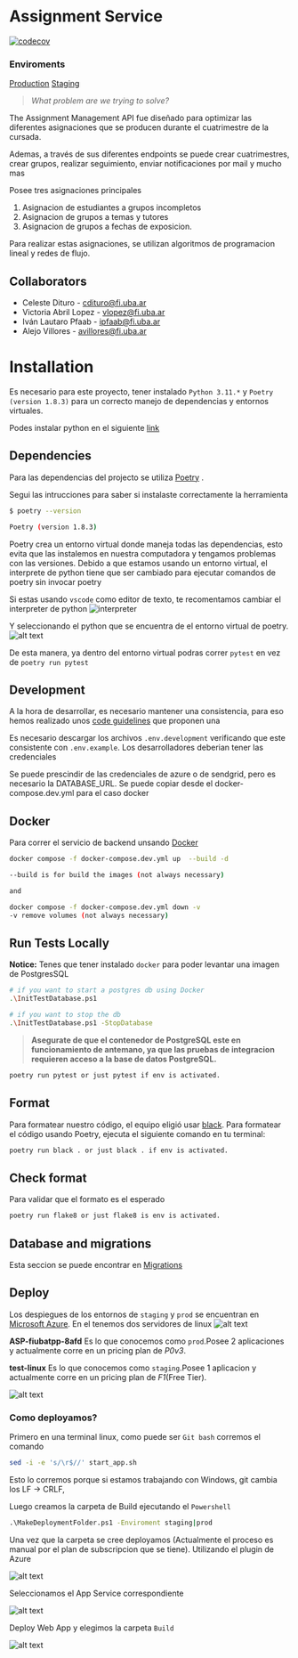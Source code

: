# Assignment Service

[![codecov](https://codecov.io/gh/trabajo-profesional-fiuba/assignment-service/graph/badge.svg?token=88MT80VD78)](https://codecov.io/gh/trabajo-profesional-fiuba/assignment-service)

### Enviroments

[Production](https://tpp-g4-fiuba.azurewebsites.net/api/docs)
[Staging](https://staging-api-tpp.azurewebsites.net/api/docs)

> _What problem are we trying to solve?_

The Assignment Management API fue diseñado para optimizar las diferentes asignaciones que se producen 
durante el cuatrimestre de la cursada.

Ademas, a través de sus diferentes endpoints se puede crear cuatrimestres, crear grupos, realizar seguimiento,
enviar notificaciones por mail y mucho mas

Posee tres asignaciones principales

1. Asignacion de estudiantes a grupos incompletos
2. Asignacion de grupos a temas y tutores
3. Asignacion de grupos a fechas de exposicion.

Para realizar estas asignaciones, se utilizan algoritmos de programacion lineal y redes de flujo.

## Collaborators
- Celeste Dituro       - cdituro@fi.uba.ar
- Victoria Abril Lopez - vlopez@fi.uba.ar
- Iván Lautaro Pfaab   - ipfaab@fi.uba.ar
- Alejo Villores       - avillores@fi.uba.ar

# Installation 

Es necesario para este proyecto, tener instalado ``Python 3.11.*`` y ``Poetry (version 1.8.3)`` para un correcto manejo de dependencias y entornos virtuales.

Podes instalar python en el siguiente [link](https://www.python.org/downloads/release/python-3110/)

## Dependencies

Para las dependencias del projecto se utiliza [Poetry](https://python-poetry.org/) . 

Segui las intrucciones para saber si instalaste correctamente la herramienta

```bash
$ poetry --version

Poetry (version 1.8.3)
```
Poetry crea un entorno virtual donde maneja todas las dependencias, esto evita que las instalemos en nuestra computadora y tengamos problemas con las versiones. Debido a que estamos usando un entorno virtual, el interprete de python tiene que ser cambiado para ejecutar comandos de poetry sin invocar poetry

Si estas usando `vscode` como editor de texto, te recomentamos cambiar el interpreter de python
![interpreter](docs/interpreter.png)

Y seleccionando el python que se encuentra de el entorno virtual de poetry.
![alt text](docs/python11.png)


De esta manera, ya dentro del entorno virtual podras correr `pytest` en vez de `poetry run pytest`

## Development

A la hora de desarrollar, es necesario mantener una consistencia, para eso hemos realizado unos [code guidelines](https://github.com/trabajo-profesional-fiuba/.github/blob/main/profile/code_guidelines.md) que proponen una 

Es necesario descargar los archivos `.env.development` verificando que este consistente con `.env.example`. Los desarrolladores deberian tener las credenciales

Se puede prescindir de las credenciales de azure o de sendgrid, pero es necesario la DATABASE_URL. Se puede copiar desde el docker-compose.dev.yml para el caso docker

## Docker

Para correr el servicio de backend unsando [Docker](https://docs.docker.com/)

```bash
docker compose -f docker-compose.dev.yml up  --build -d

--build is for build the images (not always necessary)

and 

docker compose -f docker-compose.dev.yml down -v
-v remove volumes (not always necessary)
```

## Run Tests Locally

**Notice:** Tenes que tener instalado `docker` para poder levantar una imagen de PostgresSQL

```bash
# if you want to start a postgres db using Docker
.\InitTestDatabase.ps1

# if you want to stop the db
.\InitTestDatabase.ps1 -StopDatabase
```

> **Asegurate de que el contenedor de PostgreSQL este en funcionamiento de antemano, ya que las pruebas de integracion requieren acceso a la base de datos PostgreSQL.**

```bash
poetry run pytest or just pytest if env is activated.
```

## Format

Para formatear nuestro código, el equipo eligió usar [black](https://black.readthedocs.io/en/stable/index.html). 
Para formatear el código usando Poetry, ejecuta el siguiente comando en tu terminal:

```bash
poetry run black . or just black . if env is activated.
```

## Check format

Para validar que el formato es el esperado
```bash
poetry run flake8 or just flake8 is env is activated.
```

## Database and migrations

Esta seccion se puede encontrar en [Migrations](https://github.com/trabajo-profesional-fiuba/assignment-service/blob/main/alembic/README.md)

## Deploy

Los despiegues de los entornos de `staging` y `prod` se encuentran en [Microsoft Azure](https://portal.azure.com/#home). En el tenemos dos servidores de linux
![alt text](docs/servers.png)

**ASP-fiubatpp-8afd** Es lo que conocemos como ``prod``.Posee 2 aplicaciones y actualmente corre en un pricing plan de *P0v3*.

**test-linux** Es lo que conocemos como ``staging``.Posee 1 aplicacion y actualmente corre en un pricing plan de *F1*(Free Tier).

![alt text](docs/appservices.png)

### Como deployamos?

Primero en una terminal linux, como puede ser ``Git bash`` corremos el comando 
```bash
sed -i -e 's/\r$//' start_app.sh
```
Esto lo corremos porque si estamos trabajando con Windows, git cambia los LF -> CRLF,

Luego creamos la carpeta de Build ejecutando el ``Powershell``
```cmd
.\MakeDeploymentFolder.ps1 -Enviroment staging|prod
```

Una vez que la carpeta se cree deployamos (Actualmente el proceso es manual por el plan de subscripcion que se tiene). Utilizando el plugin de Azure 

![alt text](docs/image.png)

Seleccionamos el App Service correspondiente

![alt text](docs/image-1.png)

Deploy Web App y elegimos la carpeta ``Build``

![alt text](docs/image-2.png)
